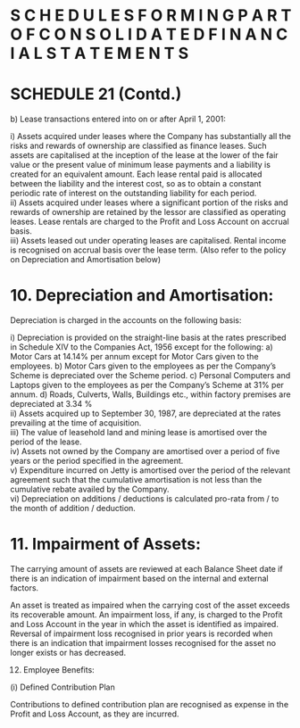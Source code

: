 # S C H E D U L E S F O R M I N G P A R T O F C O N S O L I D A T E D F I N A N C I A L S T A T E M E N T S

# SCHEDULE 21 (Contd.)

b) Lease transactions entered into on or after April 1, 2001:

i) Assets acquired under leases where the Company has substantially all the risks and rewards of ownership are classified as finance leases. Such assets are capitalised at the inception of the lease at the lower of the fair value or the present value of minimum lease payments and a liability is created for an equivalent amount. Each lease rental paid is allocated between the liability and the interest cost, so as to obtain a constant periodic rate of interest on the outstanding liability for each period.   
ii) Assets acquired under leases where a significant portion of the risks and rewards of ownership are retained by the lessor are classified as operating leases. Lease rentals are charged to the Profit and Loss Account on accrual basis.   
iii) Assets leased out under operating leases are capitalised. Rental income is recognised on accrual basis over the lease term. (Also refer to the policy on Depreciation and Amortisation below)

# 10. Depreciation and Amortisation:

Depreciation is charged in the accounts on the following basis:

i) Depreciation is provided on the straight-line basis at the rates prescribed in Schedule XIV to the Companies Act, 1956 except for the following: a) Motor Cars at $1 4 . 1 4 \%$ per annum except for Motor Cars given to the employees. b) Motor Cars given to the employees as per the Company’s Scheme is depreciated over the Scheme period. c) Personal Computers and Laptops given to the employees as per the Company’s Scheme at $31 \%$ per annum. d) Roads, Culverts, Walls, Buildings etc., within factory premises are depreciated at $3 . 3 4 \ \%$   
ii) Assets acquired up to September 30, 1987, are depreciated at the rates prevailing at the time of acquisition.   
iii) The value of leasehold land and mining lease is amortised over the period of the lease.   
iv) Assets not owned by the Company are amortised over a period of five years or the period specified in the agreement.   
v) Expenditure incurred on Jetty is amortised over the period of the relevant agreement such that the cumulative amortisation is not less than the cumulative rebate availed by the Company.   
vi) Depreciation on additions / deductions is calculated pro-rata from / to the month of addition / deduction.

# 11. Impairment of Assets:

The carrying amount of assets are reviewed at each Balance Sheet date if there is an indication of impairment based on the internal and external factors.

An asset is treated as impaired when the carrying cost of the asset exceeds its recoverable amount. An impairment loss, if any, is charged to the Profit and Loss Account in the year in which the asset is identified as impaired. Reversal of impairment loss recognised in prior years is recorded when there is an indication that impairment losses recognised for the asset no longer exists or has decreased.

12. Employee Benefits:

(i) Defined Contribution Plan

Contributions to defined contribution plan are recognised as expense in the Profit and Loss Account, as they are incurred.
